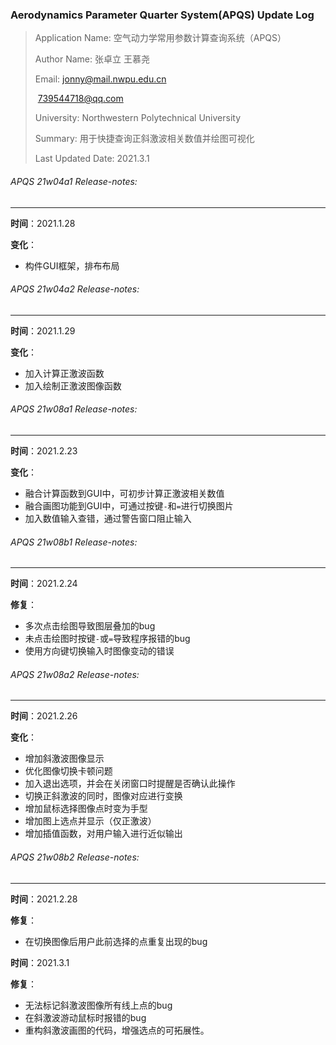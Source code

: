 ### Aerodynamics Parameter Quarter System(APQS) Update Log

> Application Name: 空气动力学常用参数计算查询系统（APQS）
>
> Author Name: 张卓立 王慕尧
>
> Email: jonny@mail.nwpu.edu.cn
>
> ​			739544718@qq.com
>
> University: Northwestern Polytechnical University
>
> Summary: 用于快捷查询正斜激波相关数值并绘图可视化
>
> Last Updated Date:  2021.3.1



###### APQS 21w04a1 Release-notes:

---

**时间**：2021.1.28

**变化**：

+ 构件GUI框架，排布布局



###### APQS 21w04a2 Release-notes:

---

**时间**：2021.1.29

**变化**：

+ 加入计算正激波函数
+ 加入绘制正激波图像函数



###### APQS 21w08a1 Release-notes:

---

**时间**：2021.2.23

**变化**：

+ 融合计算函数到GUI中，可初步计算正激波相关数值
+ 融合画图功能到GUI中，可通过按键`-`和`=`进行切换图片
+ 加入数值输入查错，通过警告窗口阻止输入



###### APQS 21w08b1 Release-notes:

---

**时间**：2021.2.24

**修复**：

+ 多次点击绘图导致图层叠加的bug
+ 未点击绘图时按键`-`或`=`导致程序报错的bug
+ 使用方向键切换输入时图像变动的错误

###### APQS 21w08a2 Release-notes:

---

**时间**：2021.2.26

**变化**：

+ 增加斜激波图像显示
+ 优化图像切换卡顿问题
+ 加入退出选项，并会在关闭窗口时提醒是否确认此操作
+ 切换正斜激波的同时，图像对应进行变换
+ 增加鼠标选择图像点时变为手型
+ 增加图上选点并显示（仅正激波）
+ 增加插值函数，对用户输入进行近似输出

###### APQS 21w08b2 Release-notes:

---

**时间**：2021.2.28

**修复**：

+ 在切换图像后用户此前选择的点重复出现的bug

**时间**：2021.3.1

**修复**：

+ 无法标记斜激波图像所有线上点的bug
+ 在斜激波游动鼠标时报错的bug
+ 重构斜激波画图的代码，增强选点的可拓展性。